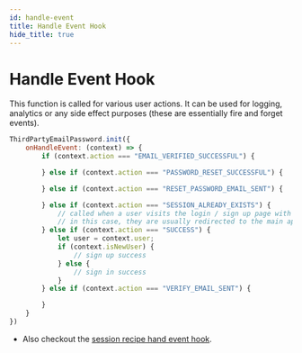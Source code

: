 ```yaml
---
id: handle-event
title: Handle Event Hook
hide_title: true
---
```


# Handle Event Hook

This function is called for various user actions. It can be used for logging, analytics or any side effect purposes (these are essentially fire and forget events).

<!--DOCUSAURUS_CODE_TABS-->
<!--ReactJS-->
```js
ThirdPartyEmailPassword.init({
    onHandleEvent: (context) => {
        if (context.action === "EMAIL_VERIFIED_SUCCESSFUL") {

        } else if (context.action === "PASSWORD_RESET_SUCCESSFUL") {

        } else if (context.action === "RESET_PASSWORD_EMAIL_SENT") {

        } else if (context.action === "SESSION_ALREADY_EXISTS") {
            // called when a user visits the login / sign up page with a valid session
            // in this case, they are usually redirected to the main app
        } else if (context.action === "SUCCESS") {
            let user = context.user;
            if (context.isNewUser) {
                // sign up success
            } else {
                // sign in success
            }
        } else if (context.action === "VERIFY_EMAIL_SENT") {

        }
    }
})
```
<!--END_DOCUSAURUS_CODE_TABS-->

- Also checkout the [session recipe hand event hook](/docs/session/advanced-customizations/frontend-hooks/handle-event).

